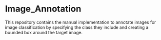 # Image_Annotation
This repository contains the manual implementation to annotate images for image classification by specifying the class they include and creating a bounded box around the target image.
